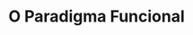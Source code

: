# O Paradigma Funcional

<!-- 
In this chapter, we present the main properties of functional programming. 
In functional programming, computation proceeds by rewriting functions and not by mod ifying the state. 
The fundamental characteristic of the languages in this paradigm, at least in their “pure” form, 
is precisely that of not possessing the concept of memory (and therefore side effect). 
Once an environment is fixed, an expression always denotes the same value. 
We will discuss the pure paradigm in the first sections, explaining the funda mental aspects. 
Functional programming languages, however, merge these “pure” ingredients in a context that adds many other mechanisms; 
we will review them in Sect. 11.3. 
We will touch on the SECD machine, an abstract machine for higher-order functional languages 
which constitutes the prototype of many real implementations. 
We will, at this point, be in a position to discuss the reasons why the functional programming paradigm 
is interesting with respect to ordinary imperative languages. 
The chapter concludes with a more theoretical section which provides a succinct introduction to the λ-calculus, 
a formal system for computability which inspires all functional languages and which has, 
since the time of ALGOL and LISP, been a constant model for the design of programming languages. 
–>

## 11.1 Computations without State 

Though developed and abstract, all conventional languages base their computational model on the transformation of the state. 
The heart of this model is the concept of modifiable variable, that is, a container with a name to which, during the computation, 
can be assigned different values, while the same association is always main tained in the environment. 
Correspondingly, the principal construct in conventional languages is assignment, which modifies the value contained in a variable 
(but does not modify the association between the name of the variable and the location to which it corresponds; 
it modifies the r-value but not the l-value, which is fixed once and for all when the variable is declared). 
